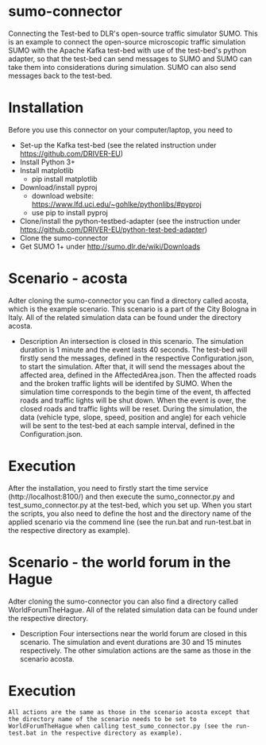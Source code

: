 # sumo-connector
Connecting the Test-bed to DLR's open-source traffic simulator SUMO.
This is an example to connect the open-source microscopic traffic simulation SUMO with the Apache Kafka test-bed with use of the test-bed's python adapter, so that the test-bed can send messages to SUMO and SUMO can take them into considerations during simulation. SUMO can also send messages back to the test-bed.
# Installation
Before you use this connector on your computer/laptop, you need to
 - Set-up the Kafka test-bed (see the related instruction under https://github.com/DRIVER-EU)
 - Install Python 3+
 - Install matplotlib
   - pip install matplotlib
 - Download/install pyproj
   - download website: https://www.lfd.uci.edu/~gohlke/pythonlibs/#pyproj
   - use pip to install pyproj
 - Clone/install the python-testbed-adapter (see the instruction under https://github.com/DRIVER-EU/python-test-bed-adapter)
 - Clone the sumo-connector
 - Get SUMO 1+ under http://sumo.dlr.de/wiki/Downloads
# Scenario - acosta
Adter cloning the sumo-connector you can find a directory called acosta, which is the example scenario. This scenario is a part of the City Bologna in Italy. All of the related simulation data can be found under the directory acosta.
- Description
    An intersection is closed in this scenario. The simulation duration is 1 minute and the event lasts 40 seconds. The test-bed will firstly send the messages, defined in the respective Configuration.json, to start the simulation. After that, it will send the messages about the affected area, defined in the AffectedArea.json. Then the affected roads and the broken traffic lights will be identifed by SUMO. When the simulation time corresponds to the begin time of the event, th affected roads and traffic lights will be shut down. When the event is over, the closed roads and traffic lights will be reset.
    During the simulation, the data (vehicle type, slope, speed, position and angle) for each vehicle will be sent to the test-bed at each sample interval, defined in the Configuration.json.
# Execution
After the installation, you need to firstly start the time service (http://localhost:8100/) and then execute the sumo_connector.py and test_sumo_connector.py at the test-bed, which you set up. When you start the scripts, you also need to define the host and the directory name of the applied scenario via the commend line (see the run.bat and run-test.bat in the respective directory as example).
# Scenario - the world forum in the Hague
Adter cloning the sumo-connector you can also find a directory called  WorldForumTheHague. All of the related simulation data can be found under the respective directory.
- Description
    Four intersections near the world forum are closed in this scenario. The simulation and event durations are 30 and 15 minutes respectively. The other simulation actions are the same as those in the scenario acosta.
# Execution
    All actions are the same as those in the scenario acosta except that the directory name of the scenario needs to be set to WorldForumTheHague when calling test_sumo_connector.py (see the run-test.bat in the respective directory as example).